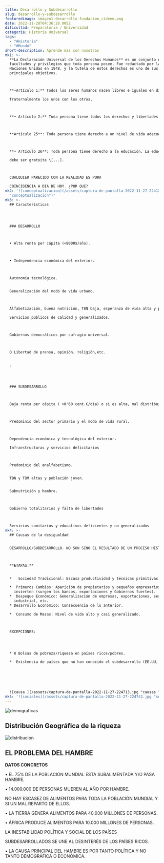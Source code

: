 ```yaml
---
title: Desarrollo y Subdesarrollo
slug: desarrollo-y-subdesarrollo
featuredimage: imagen1-desarrollo-fundacion_cideem.png
date: 2022-11-28T04:36:28.005Z
dificultad: Preparatoria / Universidad
categoria: Historia Universal
tags:
  - "#Historia"
  - "#Mundo"
short-description: A﻿prende mas con nosotros
mk1: >-
  **La Declaración Universal de los Derechos Humanos** es un conjunto de
  facultades y privilegios que toda persona posee. Fue redactado por las
  Naciones Unidas en 1948, y la tutela de estos derechos es uno de sus
  principales objetivos.



  **•Artículo 1:** Todos los seres humanos nacen libres e iguales en dignidad y. dotados como están de razón y conciencia, deben comportarse

  fraternalmente los unos con los otros.



  **• Artículo 2:** Toda persona tiene todos los derechos y libertades proclamados en esta declaración, sin distinción alguna de raza, color, sexo, idioma, religión, opinión política o de cualquier otra índole, origen nacional o social, posiciónieconómica, nacimiento o cualquier otra condición.



  **Artículo 25**: Toda persona tiene derecho a un nivel de vida adecuado que le asegure, así como a su familia, la salud y el bienestar, y en especial la alimentación, el vestido, la vivienda, la asistencia médica y los servicios sociales necesarios \[ ...].



  **• Artículo 26**: Toda persona tiene derecho a la educación. La educación

  debe ser gratuita \[...].



  CUALQUIER PARECIDO CON LA REALIDAD ES PURA

  COINCIDENCIA A DIA DE HOY. ¿POR QUE?
mk2: '![conceptualizacion](/assets/captura-de-pantalla-2022-11-27-224120.jpg
  "conceptualizacion")'
mk3: >-
  ## Características 




  ### DESARROLLO



  • Alta renta per cápita (<8000$/año).



  • Independencia económica del exterior.



  Autonomía tecnológica.


  Generalización del modo de vida urbano.



  Alfabetización, buena nutrición, TBN baja, esperanza de vida alta y población envejecida.

  Servicios públicos de calidad y generalizados.



  Gobiernos democráticos por sufragio universal.



  Q Libertad de prensa, opinión, religión,etc.


  .




  ### SUBDESARROLLO



  Baja renta per cápita ( >0'60 cent.€/día) o si es alta, mal distribuida.



  Predominio del sector primario y el modo de vida rural.



  Dependencia económica y tecnológica del exterior.

  Infraestructuras y servicios deficitarios



  Predominio del analfabetismo.


  TBN y TBM altas y población joven.


  Subnutrición y hambre.



  Gobierno totalitarios y falta de libertades



  Servicios sanitarios y educativos deficientes y no generalizados
mk4: >-
  ## Causas de la desigualdad 


  DESARROLLO/SUBDESARROLLO. NO SON SINO EL RESULTADO DE UN PROCESO HISTÓRICO QUE NO SE HA CUMPLIDO POR IGUAL EN TODOS LOS PAISES.



  **ETAPAS:**


  *   Sociedad Tradicional: Escasa productividad y técnicas primitivas.

  *  Primeros Cambios: Aparición de propietarios y pequeños empresarios que ahorran e
    invierten (surgen los bancos, exportaciones y Gobiernos fuertes).
  *  Despeque Económico: Generalización de empresas, exportaciones, servicios, auge
    industrial, etc.
  * Desarrollo Económico: Consecuencia de lo anterior.

  *  Consumo de Masas: Nivel de vida alto y casi generalizado.



  EXCEPCIONES:




  * U Bolsas de pobreza/riqueza en países ricos/pobres.

  *  Existencia de países que no han conocido el subdesarrollo (EE.UU, Australia).






  ![causa ](/assets/captura-de-pantalla-2022-11-27-224713.jpg "causas ")
mk5: '![sociales](/assets/captura-de-pantalla-2022-11-27-224742.jpg "sociales")'
---
```

![demograficas ](/assets/captura-de-pantalla-2022-11-27-224819.jpg "demograficas ")



## Distribución Geográfica de la riqueza 



![distribucion](/assets/captura-de-pantalla-2022-11-27-224851.jpg "distribucion")



## EL PROBLEMA DEL HAMBRE


**DATOS CONCRETOS**


• EL 75% DE LA POBLACIÓN MUNDIAL ESTÁ SUBALIMENTADA Y/O PASA HAMBRE.


• 14.000.000 DE PERSONAS MUEREN AL AÑO POR HAMBRE.


NO HAY ESCASEZ DE ALIMENTOS PARA TODA LA POBLACIÓN MUNDIAL Y
SI UN MAL REPARTO DE ELLOS.


• LA TIERRA GENERA ALIMENTOS PARA 40.000 MILLONES DE PERSONAS.


• ÁFRICA PRODUCE ALIMENTOS PARA 10.000 MILLONES DE PERSONAS.


LA INESTABILIDAD POLÍTICA Y SOCIAL DE LOS PAÍSES


SUBDESARROLLADOS SE UNE AL DESINTERÉS DE LOS PAÍSES RICOS.


• LA CAUSA PRINCIPAL DEL HAMBRE ES POR TANTO POLÍTICA Y NO TANTO DEMOGRÁFICA O ECONÓMICA.